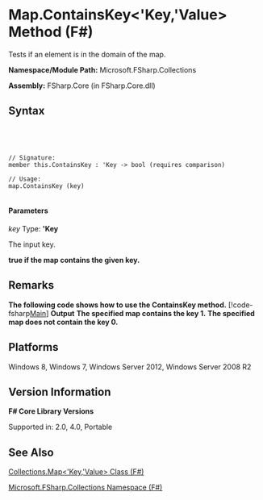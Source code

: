 # Map.ContainsKey<'Key,'Value> Method (F#)

Tests if an element is in the domain of the map.

**Namespace/Module Path:** Microsoft.FSharp.Collections

**Assembly:** FSharp.Core (in FSharp.Core.dll)


## Syntax



```




// Signature:
member this.ContainsKey : 'Key -> bool (requires comparison)

// Usage:
map.ContainsKey (key)


```





#### Parameters
*key*
Type: **'Key**


The input key.



**true if the map contains the given key.**
## Remarks
**The following code shows how to use the ContainsKey method.**
[!code-fsharp[Main](snippets/fsmaps/snippet4.fs)]
**Output**
**The specified map contains the key 1.**
**The specified map does not contain the key 0.**
## Platforms
Windows 8, Windows 7, Windows Server 2012, Windows Server 2008 R2


## Version Information
**F# Core Library Versions**

Supported in: 2.0, 4.0, Portable




## See Also
[Collections.Map&#60;'Key,'Value&#62; Class &#40;F&#35;&#41;](Collections.Map%5B%27Key%2C%27Value%5D-Class-%5BFSharp%5D.md)

[Microsoft.FSharp.Collections Namespace &#40;F&#35;&#41;](Microsoft.FSharp.Collections-Namespace-%5BFSharp%5D.md)


